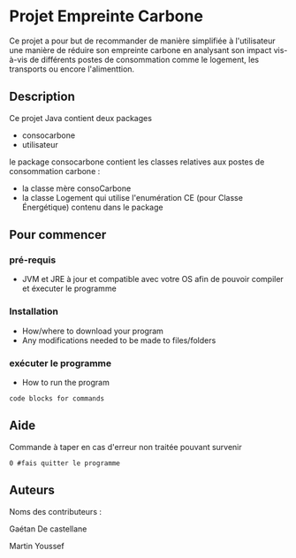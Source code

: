 # Projet Empreinte Carbone

Ce projet a pour but de recommander de manière simplifiée à l'utilisateur une manière de réduire son empreinte carbone en analysant son impact vis-à-vis de différents postes de consommation comme le logement, les transports ou encore l'alimenttion.

## Description

Ce projet Java contient deux packages
* consocarbone
* utilisateur

le package consocarbone contient les classes relatives aux postes de consommation carbone :
* la classe mère consoCarbone
* la classe Logement qui utilise l'enumération CE (pour Classe Énergétique) contenu dans le package

## Pour commencer

### pré-requis

* JVM et JRE à jour et compatible avec votre OS afin de pouvoir compiler et éxecuter le programme

### Installation

* How/where to download your program
* Any modifications needed to be made to files/folders

### exécuter le programme

* How to run the program
```
code blocks for commands
```

## Aide

Commande à taper en cas d'erreur non traitée pouvant survenir
```
0 #fais quitter le programme
```

## Auteurs

Noms des contributeurs : 

Gaétan De castellane

Martin Youssef
